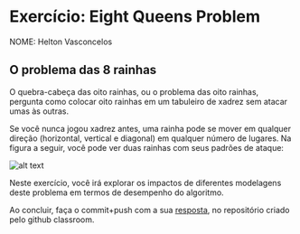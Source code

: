 # Exercício: Eight Queens Problem
NOME: Helton Vasconcelos
  
## O problema das 8 rainhas

O quebra-cabeça das oito rainhas, ou o problema das oito rainhas, pergunta como colocar oito rainhas em um tabuleiro de xadrez sem atacar umas às outras. 

Se você nunca jogou xadrez antes, uma rainha pode se mover em qualquer direção (horizontal, vertical e diagonal) em qualquer número de lugares. Na figura a seguir, você pode ver duas rainhas com seus padrões de ataque:

![alt text](https://solarianprogrammer.com/images/2017/11/20/queens_attack_patterns.png)

Neste exercício, você irá explorar os impactos de diferentes modelagens deste problema em termos de desempenho do algoritmo.

Ao concluir, faça o commit+push com a sua [resposta](ia-exercicio-eight-queens.ipynb), no repositório criado pelo github classroom.
